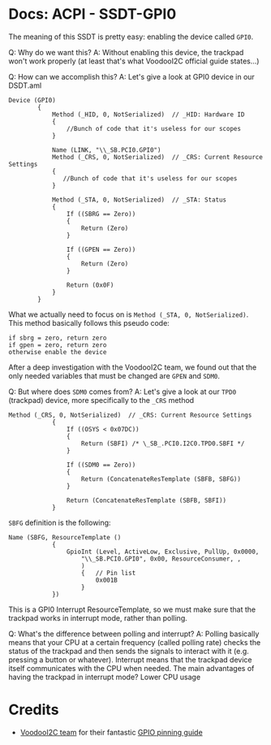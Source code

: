 # Docs: ACPI - SSDT-GPI0

The meaning of this SSDT is pretty easy: enabling the device called `GPI0`.

Q: Why do we want this?
A: Without enabling this device, the trackpad won't work properly (at least that's what VoodooI2C official guide states...)

Q: How can we accomplish this?
A: Let's give a look at GPI0 device in our DSDT.aml


```
Device (GPI0)
        {
            Method (_HID, 0, NotSerialized)  // _HID: Hardware ID
            {
                //Bunch of code that it's useless for our scopes
            }

            Name (LINK, "\\_SB.PCI0.GPI0")
            Method (_CRS, 0, NotSerialized)  // _CRS: Current Resource Settings
            {
               //Bunch of code that it's useless for our scopes
            }

            Method (_STA, 0, NotSerialized)  // _STA: Status
            {
                If ((SBRG == Zero))
                {
                    Return (Zero)
                }

                If ((GPEN == Zero))
                {
                    Return (Zero)
                }

                Return (0x0F)
            }
        }
```

What we actually need to focus on is `Method (_STA, 0, NotSerialized)`. This method basically follows this pseudo code:

```
if sbrg = zero, return zero
if gpen = zero, return zero
otherwise enable the device
```

After a deep investigation with the VoodooI2C team, we found out that the only needed variables that must be changed are `GPEN` and `SDM0`.

Q: But where does `SDM0` comes from?
A: Let's give a look at our `TPD0` (trackpad) device, more specifically to the `_CRS` method

```
Method (_CRS, 0, NotSerialized)  // _CRS: Current Resource Settings
            {
                If ((OSYS < 0x07DC))
                {
                    Return (SBFI) /* \_SB_.PCI0.I2C0.TPD0.SBFI */
                }

                If ((SDM0 == Zero))
                {
                    Return (ConcatenateResTemplate (SBFB, SBFG))
                }

                Return (ConcatenateResTemplate (SBFB, SBFI))
            }
```

`SBFG` definition is the following:

```
Name (SBFG, ResourceTemplate ()
            {
                GpioInt (Level, ActiveLow, Exclusive, PullUp, 0x0000,
                    "\\_SB.PCI0.GPI0", 0x00, ResourceConsumer, ,
                    )
                    {   // Pin list
                        0x001B
                    }
            })
```

This is a GPI0 Interrupt ResourceTemplate, so we must make sure that the trackpad works in interrupt mode, rather than polling.

Q: What's the difference between polling and interrupt?
A: Polling basically means that your CPU at a certain frequency (called polling rate) checks the status of the trackpad and then sends the signals to interact with it (e.g. pressing a button or whatever). Interrupt means that the trackpad device itself communicates with the CPU when needed. The main advantages of having the trackpad in interrupt mode? Lower CPU usage

# Credits

- [VoodooI2C team](https://github.com/VoodooI2C) for their fantastic [GPIO pinning guide](https://voodooi2c.github.io/#GPIO%20Pinning/GPIO%20Pinning)